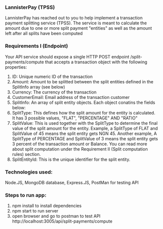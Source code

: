 ### LannisterPay (TPSS)
LannisterPay has reached out to you to help implement a transaction payment splitting service (TPSS). The service is meant to calculate the amount due to one or more split payment "entities" as well as the amount left after all splits have been computed

### Requirements I (Endpoint)

Your API service should expose a single HTTP POST endpoint /split-payments/compute that accepts a transaction object with the following properties:

1. ID: Unique numeric ID of the transaction
2. Amount: Amount to be splitted between the split entities defined in the SplitInfo array (see below)
3. Currency: The currency of the transaction
4. CustomerEmail: Email address of the transaction customer
5. SplitInfo: An array of split entity objects. Each object conatins the fields below:
6. SplitType: This defines how the split amount for the entity is calculated. It has 3 possible values, "FLAT", "PERCENTAGE" AND "RATIO"
7. SplitValue: This is used together with the SplitType to determine the final value of the split amount for the entity. Example, a SplitType of FLAT and SplitValue of 45 means the split entity gets NGN 45. Another example, A SplitType of PERCENTAGE and SplitValue of 3 means the split entity gets 3 percent of the transaction amount or Balance. You can read more about split computation under the Requirement II (Split computation rules) section.
8. SplitEntityId: This is the unique identifier for the split entity.

### Technologies used: 
Node.JS, MongoDB database, Express.JS, PostMan for testing API

### Steps to run app:
1. npm install to install dependencies
2. npm start to run server
3. open browser and go to postman to test API http://localhost:3005/api/split-payments/compute